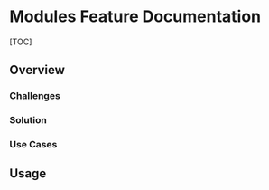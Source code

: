 # Modules Feature Documentation

[TOC]

## Overview

### Challenges

### Solution

### Use Cases

## Usage